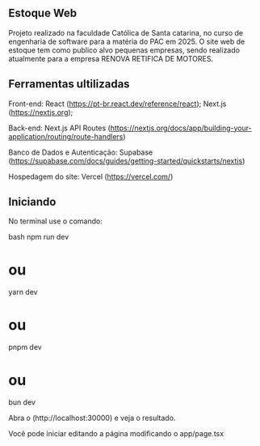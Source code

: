 ## Estoque Web

Projeto realizado na faculdade Católica de Santa catarina, no curso de engenharia de software para a matéria do PAC em 2025.
O site web de estoque tem como publico alvo pequenas empresas, sendo realizado atualmente para a empresa RENOVA RETIFICA DE MOTORES.

## Ferramentas ultilizadas

Front-end:
React (https://pt-br.react.dev/reference/react);
Next.js (https://nextjs.org);

Back-end:
Next.js API Routes (https://nextjs.org/docs/app/building-your-application/routing/route-handlers)

Banco de Dados e Autenticação:
Supabase (https://supabase.com/docs/guides/getting-started/quickstarts/nextjs)

Hospedagem do site:
Vercel (https://vercel.com/)

## Iniciando

No terminal use o comando:

bash
npm run dev
# ou
yarn dev
# ou
pnpm dev
# ou
bun dev


Abra o (http://localhost:30000) e veja o resultado.

Você pode iniciar editando a página modificando o app/page.tsx
